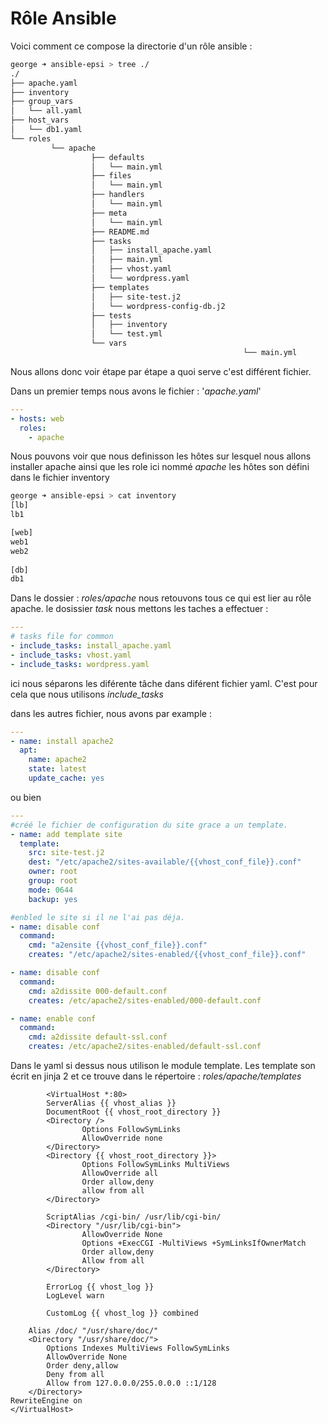 <!-- TITLE: Ansible -->


# Rôle Ansible

Voici comment ce compose la directorie d'un rôle ansible :


```sh
george ➜ ansible-epsi > tree ./
./
├── apache.yaml
├── inventory
├── group_vars
│   └── all.yaml
├── host_vars
│   └── db1.yaml
└── roles
         └── apache
                  ├── defaults
                  │   └── main.yml
                  ├── files
                  │   └── main.yml
                  ├── handlers
                  │   └── main.yml
                  ├── meta
                  │   └── main.yml
                  ├── README.md
                  ├── tasks
                  │   ├── install_apache.yaml
                  │   ├── main.yml
                  │   ├── vhost.yaml
                  │   └── wordpress.yaml
                  ├── templates
                  │   ├── site-test.j2
                  │   └── wordpress-config-db.j2
                  ├── tests
                  │   ├── inventory
                  │   └── test.yml
                  └── vars
													└── main.yml         
```
Nous allons donc voir étape par étape a quoi serve c'est différent fichier. 

Dans un premier temps nous avons le fichier : '*apache.yaml*'
```yaml
---
- hosts: web
  roles:
    - apache
```

Nous pouvons voir que nous definisson les hôtes sur lesquel nous allons installer apache ainsi que les role ici nommé *apache*
les hôtes son défini dans le fichier inventory 

```sh
george ➜ ansible-epsi > cat inventory
[lb]
lb1

[web]
web1
web2
 
[db]
db1
```
Dans le dossier : *roles/apache* nous retouvons tous ce qui est lier au rôle apache. 
le dosissier *task* nous mettons les taches a effectuer :

```yaml
---
# tasks file for common
- include_tasks: install_apache.yaml
- include_tasks: vhost.yaml
- include_tasks: wordpress.yaml
```

ici nous séparons les diférente tâche dans diférent fichier yaml.
C'est pour cela que nous utilisons *include_tasks*

dans les autres fichier, nous avons par example :
```yaml
---
- name: install apache2
  apt:
    name: apache2
    state: latest
    update_cache: yes
```

ou bien 

```yaml
---
#créé le fichier de configuration du site grace a un template. 
- name: add template site
  template:
    src: site-test.j2
    dest: "/etc/apache2/sites-available/{{vhost_conf_file}}.conf"
    owner: root
    group: root
    mode: 0644
    backup: yes

#enbled le site si il ne l'ai pas déja.
- name: disable conf
  command: 
    cmd: "a2ensite {{vhost_conf_file}}.conf"
    creates: "/etc/apache2/sites-enabled/{{vhost_conf_file}}.conf"

- name: disable conf
  command: 
    cmd: a2dissite 000-default.conf
    creates: /etc/apache2/sites-enabled/000-default.conf

- name: enable conf
  command: 
    cmd: a2dissite default-ssl.conf
    creates: /etc/apache2/sites-enabled/default-ssl.conf
```
		
Dans le yaml si dessus nous utilison le module template.
Les template son écrit en jinja 2 et ce trouve dans le répertoire : *roles/apache/templates*
		
```jinja
		<VirtualHost *:80>
        ServerAlias {{ vhost_alias }}
        DocumentRoot {{ vhost_root_directory }}
        <Directory />
                Options FollowSymLinks
                AllowOverride none
        </Directory>
        <Directory {{ vhost_root_directory }}>
                Options FollowSymLinks MultiViews
                AllowOverride all
                Order allow,deny
                allow from all
        </Directory>

        ScriptAlias /cgi-bin/ /usr/lib/cgi-bin/
        <Directory "/usr/lib/cgi-bin">
                AllowOverride None
                Options +ExecCGI -MultiViews +SymLinksIfOwnerMatch
                Order allow,deny
                Allow from all
        </Directory>

        ErrorLog {{ vhost_log }}
        LogLevel warn

        CustomLog {{ vhost_log }} combined

    Alias /doc/ "/usr/share/doc/"
    <Directory "/usr/share/doc/">
        Options Indexes MultiViews FollowSymLinks
        AllowOverride None
        Order deny,allow
        Deny from all
        Allow from 127.0.0.0/255.0.0.0 ::1/128
    </Directory>
RewriteEngine on
</VirtualHost>
```
